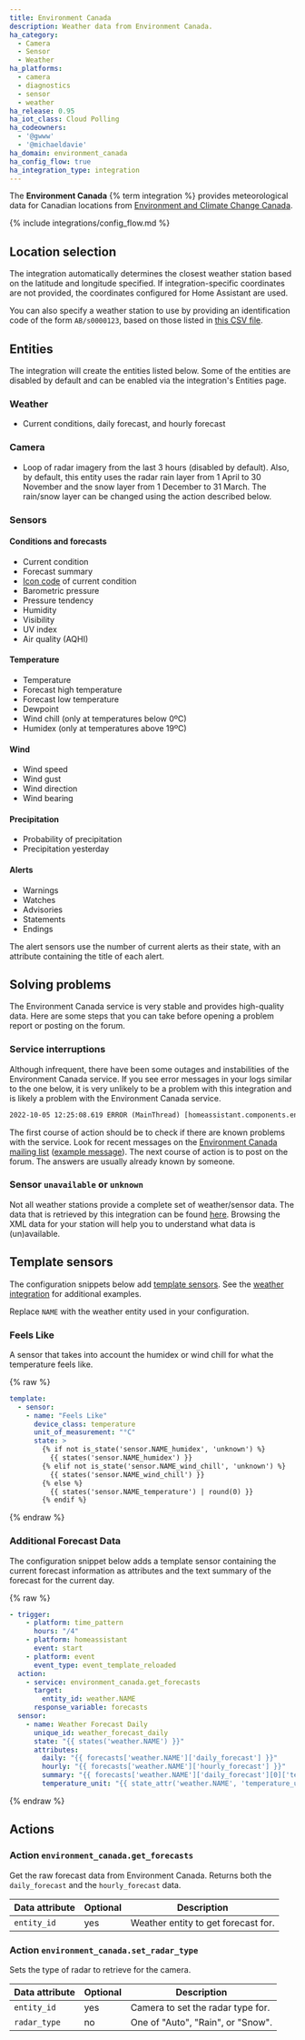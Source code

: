 ```yaml
---
title: Environment Canada
description: Weather data from Environment Canada.
ha_category:
  - Camera
  - Sensor
  - Weather
ha_platforms:
  - camera
  - diagnostics
  - sensor
  - weather
ha_release: 0.95
ha_iot_class: Cloud Polling
ha_codeowners:
  - '@gwww'
  - '@michaeldavie'
ha_domain: environment_canada
ha_config_flow: true
ha_integration_type: integration
---
```


The **Environment Canada** {% term integration %} provides meteorological data for Canadian locations from [Environment and Climate Change Canada](https://weather.gc.ca/index_e.html).

{% include integrations/config_flow.md %}

## Location selection

The integration automatically determines the closest weather station based on the latitude and longitude specified. If integration-specific coordinates are not provided, the coordinates configured for Home Assistant are used.

You can also specify a weather station to use by providing an identification code of the form `AB/s0000123`, based on those listed in [this CSV file](https://dd.weather.gc.ca/citypage_weather/docs/site_list_towns_en.csv).

## Entities

The integration will create the entities listed below. Some of the entities are disabled by default and can be enabled via the integration's Entities page.

### Weather

- Current conditions, daily forecast, and hourly forecast

### Camera

- Loop of radar imagery from the last 3 hours (disabled by default). Also, by default, this entity uses the radar rain layer from 1 April to 30 November and the snow layer from 1 December to 31 March. The rain/snow layer can be changed using the action described below.

### Sensors

#### Conditions and forecasts

- Current condition
- Forecast summary
- [Icon code](https://dd.weather.gc.ca/citypage_weather/docs/Current_Conditions_Icons-Icones_conditions_actuelles.pdf) of current condition
- Barometric pressure
- Pressure tendency
- Humidity
- Visibility
- UV index
- Air quality (AQHI)

#### Temperature

- Temperature
- Forecast high temperature
- Forecast low temperature
- Dewpoint
- Wind chill (only at temperatures below 0ºC)
- Humidex (only at temperatures above 19ºC)

#### Wind

- Wind speed
- Wind gust
- Wind direction
- Wind bearing

#### Precipitation

- Probability of precipitation
- Precipitation yesterday

#### Alerts

- Warnings
- Watches
- Advisories
- Statements
- Endings

The alert sensors use the number of current alerts as their state, with an attribute containing the title of each alert.

## Solving problems

The Environment Canada service is very stable and provides high-quality data. Here are some steps that you can take before opening a problem report or posting on the forum.

### Service interruptions

Although infrequent, there have been some outages and instabilities of the Environment Canada service. If you see error messages in your logs similar to the one below, it is very unlikely to be a problem with this integration and is likely a problem with the Environment Canada service.

```txt
2022-10-05 12:25:08.619 ERROR (MainThread) [homeassistant.components.environment_canada] Timeout fetching environment_canada weather data
```

The first course of action should be to check if there are known problems with the service. Look for recent messages on the [Environment Canada mailing list](https://comm.collab.science.gc.ca/mailman3/hyperkitty/list/dd_info@comm.collab.science.gc.ca/) ([example message](https://comm.collab.science.gc.ca/mailman3/hyperkitty/list/dd_info@comm.collab.science.gc.ca/thread/QJHBU7C5MWICGFHETGQ5752MUWR6OZ6G/)). The next course of action is to post on the forum. The answers are usually already known by someone.

### Sensor `unavailable` or `unknown`

Not all weather stations provide a complete set of weather/sensor data. The data that is retrieved by this integration can be found [here](https://dd.weather.gc.ca/citypage_weather/xml/). Browsing the XML data for your station will help you to understand what data is (un)available.

## Template sensors

The configuration snippets below add [template sensors](/integrations/template/). See the [weather integration](/integrations/weather/) for additional examples.

Replace `NAME` with the weather entity used in your configuration.

### Feels Like

A sensor that takes into account the humidex or wind chill for what the temperature feels like.

{% raw %}

```yaml
template:
  - sensor:
    - name: "Feels Like"
      device_class: temperature
      unit_of_measurement: "°C"
      state: >
        {% if not is_state('sensor.NAME_humidex', 'unknown') %}
          {{ states('sensor.NAME_humidex') }}
        {% elif not is_state('sensor.NAME_wind_chill', 'unknown') %}
          {{ states('sensor.NAME_wind_chill') }}
        {% else %}
          {{ states('sensor.NAME_temperature') | round(0) }}
        {% endif %}
```

{% endraw %}

### Additional Forecast Data

The configuration snippet below adds a template sensor containing the current forecast information as attributes and the text summary of the forecast for the current day.

{% raw %}

```yaml
- trigger:
    - platform: time_pattern
      hours: "/4"
    - platform: homeassistant
      event: start
    - platform: event
      event_type: event_template_reloaded
  action:
    - service: environment_canada.get_forecasts
      target:
        entity_id: weather.NAME
      response_variable: forecasts
  sensor:
    - name: Weather Forecast Daily
      unique_id: weather_forecast_daily
      state: "{{ states('weather.NAME') }}"
      attributes:
        daily: "{{ forecasts['weather.NAME']['daily_forecast'] }}"
        hourly: "{{ forecasts['weather.NAME']['hourly_forecast'] }}"
        summary: "{{ forecasts['weather.NAME']['daily_forecast'][0]['text_summary'] }}"
        temperature_unit: "{{ state_attr('weather.NAME', 'temperature_unit') }}"
```

{% endraw %}

## Actions

### Action `environment_canada.get_forecasts`

Get the raw forecast data from Environment Canada. Returns both the `daily_forecast` and the `hourly_forecast` data.

| Data attribute | Optional | Description |
| ---------------------- | -------- | ----------- |
| `entity_id` | yes | Weather entity to get forecast for.

### Action `environment_canada.set_radar_type`

Sets the type of radar to retrieve for the camera.

| Data attribute | Optional | Description |
| ---------------------- | -------- | ----------- |
| `entity_id` | yes | Camera to set the radar type for.
| `radar_type` | no | One of "Auto", "Rain", or "Snow".
